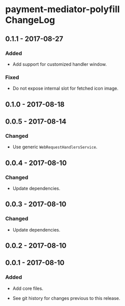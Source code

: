 # payment-mediator-polyfill ChangeLog

## 0.1.1 - 2017-08-27

### Added
- Add support for customized handler window.

### Fixed
- Do not expose internal slot for fetched icon image.

## 0.1.0 - 2017-08-18

## 0.0.5 - 2017-08-14

### Changed
- Use generic `WebRequestHandlersService`.

## 0.0.4 - 2017-08-10

### Changed
- Update dependencies.

## 0.0.3 - 2017-08-10

### Changed
- Update dependencies.

## 0.0.2 - 2017-08-10

## 0.0.1 - 2017-08-10

### Added
- Add core files.

- See git history for changes previous to this release.
